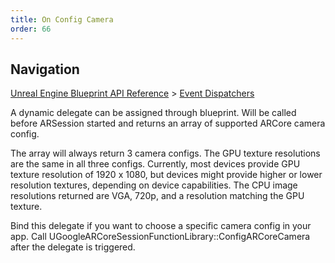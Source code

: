 ```yaml
---
title: On Config Camera
order: 66
---
```

## Navigation

[Unreal Engine Blueprint API Reference](https://dev.epicgames.com/documentation/en-us/unreal-engine/BlueprintAPI) > [Event Dispatchers](https://dev.epicgames.com/documentation/en-us/unreal-engine/BlueprintAPI/EventDispatchers)

A dynamic delegate can be assigned through blueprint. Will be called before ARSession started and returns
an array of supported ARCore camera config.

The array will always return 3 camera configs. The GPU texture resolutions
are the same in all three configs. Currently, most devices provide GPU
texture resolution of 1920 x 1080, but devices might provide higher or lower
resolution textures, depending on device capabilities. The CPU image
resolutions returned are VGA, 720p, and a resolution matching the GPU
texture.

Bind this delegate if you want to choose a specific camera config in your app. Call
UGoogleARCoreSessionFunctionLibrary::ConfigARCoreCamera after the delegate is triggered.
